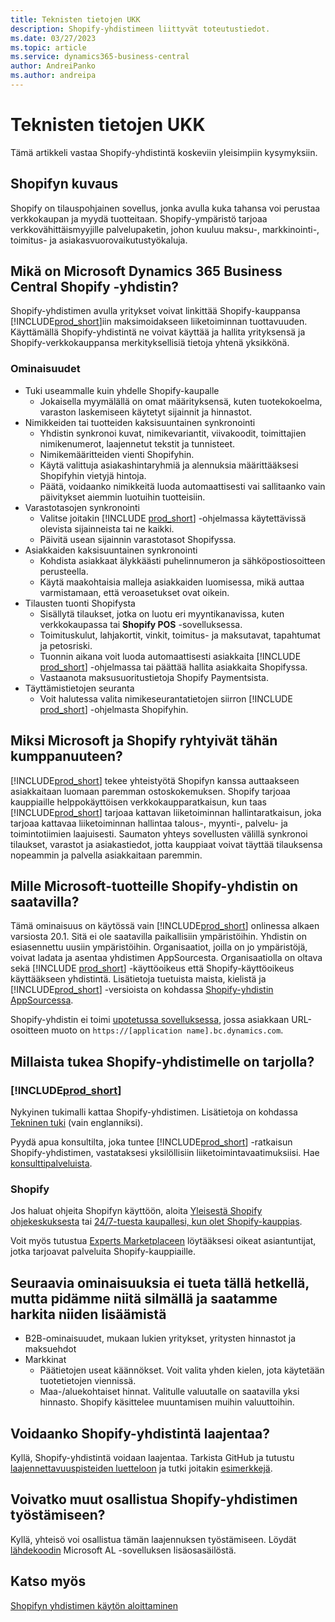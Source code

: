 ```yaml
---
title: Teknisten tietojen UKK
description: Shopify-yhdistimeen liittyvät toteutustiedot.
ms.date: 03/27/2023
ms.topic: article
ms.service: dynamics365-business-central
author: AndreiPanko
ms.author: andreipa
---
```


# <a name="faq-for-technical-details"></a><a name="faq-for-technical-details"></a>Teknisten tietojen UKK

Tämä artikkeli vastaa Shopify-yhdistintä koskeviin yleisimpiin kysymyksiin.

## <a name="what-is-shopify"></a><a name="what-is-shopify"></a>Shopifyn kuvaus

Shopify on tilauspohjainen sovellus, jonka avulla kuka tahansa voi perustaa verkkokaupan ja myydä tuotteitaan. Shopify-ympäristö tarjoaa verkkovähittäismyyjille palvelupaketin, johon kuuluu maksu-, markkinointi-, toimitus- ja asiakasvuorovaikutustyökaluja.

## <a name="what-is-the-microsoft-dynamics-365-business-central-shopify-connector"></a><a name="what-is-the-microsoft-dynamics-365-business-central-shopify-connector"></a>Mikä on Microsoft Dynamics 365 Business Central Shopify -yhdistin?

Shopify-yhdistimen avulla yritykset voivat linkittää Shopify-kauppansa [!INCLUDE[prod_short](../includes/prod_short.md)]iin maksimoidakseen liiketoiminnan tuottavuuden. Käyttämällä Shopify-yhdistintä ne voivat käyttää ja hallita yrityksensä ja Shopify-verkkokauppansa merkityksellisiä tietoja yhtenä yksikkönä.

### <a name="capabilities"></a><a name="capabilities"></a>Ominaisuudet

- Tuki useammalle kuin yhdelle Shopify-kaupalle
  - Jokaisella myymälällä on omat määrityksensä, kuten tuotekokoelma, varaston laskemiseen käytetyt sijainnit ja hinnastot.  
- Nimikkeiden tai tuotteiden kaksisuuntainen synkronointi
  - Yhdistin synkronoi kuvat, nimikevariantit, viivakoodit, toimittajien nimikenumerot, laajennetut tekstit ja tunnisteet.  
  - Nimikemääritteiden vienti Shopifyhin.  
  - Käytä valittuja asiakashintaryhmiä ja alennuksia määrittääksesi Shopifyhin vietyjä hintoja.  
  - Päätä, voidaanko nimikkeitä luoda automaattisesti vai sallitaanko vain päivitykset aiemmin luotuihin tuotteisiin.  
- Varastotasojen synkronointi
  - Valitse joitakin [!INCLUDE [prod_short](../includes/prod_short.md)] -ohjelmassa käytettävissä olevista sijainneista tai ne kaikki.  
  - Päivitä usean sijainnin varastotasot Shopifyssa.  
- Asiakkaiden kaksisuuntainen synkronointi
  - Kohdista asiakkaat älykkäästi puhelinnumeron ja sähköpostiosoitteen perusteella.  
  - Käytä maakohtaisia malleja asiakkaiden luomisessa, mikä auttaa varmistamaan, että veroasetukset ovat oikein.  
- Tilausten tuonti Shopifysta
  - Sisällytä tilaukset, jotka on luotu eri myyntikanavissa, kuten verkkokaupassa tai **Shopify POS** -sovelluksessa.
  - Toimituskulut, lahjakortit, vinkit, toimitus- ja maksutavat, tapahtumat ja petosriski.  
  - Tuonnin aikana voit luoda automaattisesti asiakkaita [!INCLUDE [prod_short](../includes/prod_short.md)] -ohjelmassa tai päättää hallita asiakkaita Shopifyssa.  
  - Vastaanota maksusuoritustietoja Shopify Paymentsista.
- Täyttämistietojen seuranta
  - Voit halutessa valita nimikeseurantatietojen siirron [!INCLUDE [prod_short](../includes/prod_short.md)] -ohjelmasta Shopifyhin.  

## <a name="why-did-microsoft-and-shopify-form-this-partnership"></a><a name="why-did-microsoft-and-shopify-form-this-partnership"></a>Miksi Microsoft ja Shopify ryhtyivät tähän kumppanuuteen?

[!INCLUDE[prod_short](../includes/prod_long.md)] tekee yhteistyötä Shopifyn kanssa auttaakseen asiakkaitaan luomaan paremman ostoskokemuksen. Shopify tarjoaa kauppiaille helppokäyttöisen verkkokaupparatkaisun, kun taas [!INCLUDE[prod_short](../includes/prod_short.md)] tarjoaa kattavan liiketoiminnan hallintaratkaisun, joka tarjoaa kattavaa liiketoiminnan hallintaa talous-, myynti-, palvelu- ja toimintotiimien laajuisesti. Saumaton yhteys sovellusten välillä synkronoi tilaukset, varastot ja asiakastiedot, jotta kauppiaat voivat täyttää tilauksensa nopeammin ja palvella asiakkaitaan paremmin.

## <a name="which-microsoft-products-are-the-shopify-connector-available-for"></a><a name="which-microsoft-products-are-the-shopify-connector-available-for"></a>Mille Microsoft-tuotteille Shopify-yhdistin on saatavilla?

Tämä ominaisuus on käytössä vain [!INCLUDE[prod_short](../includes/prod_short.md)] onlinessa alkaen varsiosta 20.1. Sitä ei ole saatavilla paikallisiin ympäristöihin. Yhdistin on esiasennettu uusiin ympäristöihin. Organisaatiot, joilla on jo ympäristöjä, voivat ladata ja asentaa yhdistimen AppSourcesta. Organisaatiolla on oltava sekä [!INCLUDE [prod_short](../includes/prod_short.md)] -käyttöoikeus että Shopify-käyttöoikeus käyttääkseen yhdistintä. Lisätietoja tuetuista maista, kielistä ja [!INCLUDE[prod_short](../includes/prod_short.md)] -versioista on kohdassa [Shopify-yhdistin AppSourcessa](https://go.microsoft.com/fwlink/?linkid=2196238).

Shopify-yhdistin ei toimi [upotetussa sovelluksessa](/dynamics365/business-central/dev-itpro/deployment/embed-app-overview), jossa asiakkaan URL-osoitteen muoto on `https://[application name].bc.dynamics.com`.

## <a name="what-support-is-offered-for-the-shopify-connector"></a><a name="what-support-is-offered-for-the-shopify-connector"></a>Millaista tukea Shopify-yhdistimelle on tarjolla?

### [!INCLUDE[prod_short](../includes/prod_short.md)]

Nykyinen tukimalli kattaa Shopify-yhdistimen. Lisätietoja on kohdassa [Tekninen tuki](/dynamics365/business-central/dev-itpro/administration//manage-technical-support) (vain englanniksi).

Pyydä apua konsultilta, joka tuntee [!INCLUDE[prod_short](../includes/prod_short.md)] -ratkaisun Shopify-yhdistimen, vastataksesi yksilöllisiin liiketoimintavaatimuksiisi. Hae [konsulttipalveluista](https://aka.ms/BCShopifyConsultant).

### <a name="shopify"></a><a name="shopify"></a>Shopify

Jos haluat ohjeita Shopifyn käyttöön, aloita [Yleisestä Shopify ohjekeskuksesta](https://help.shopify.com/) tai [24/7-tuesta kaupallesi, kun olet Shopify-kauppias](https://help.shopify.com/questions#/).

Voit myös tutustua [Experts Marketplaceen](https://experts.shopify.com/) löytääksesi oikeat asiantuntijat, jotka tarjoavat palveluita Shopify-kauppiaille.

## <a name="currently-unsupported-features-however-were-tracking-them-and-may-consider-adding-them"></a><a name="currently-unsupported-features-however-were-tracking-them-and-may-consider-adding-them"></a>Seuraavia ominaisuuksia ei tueta tällä hetkellä, mutta pidämme niitä silmällä ja saatamme harkita niiden lisäämistä

- B2B-ominaisuudet, mukaan lukien yritykset, yritysten hinnastot ja maksuehdot
- Markkinat
  - Päätietojen useat käännökset. Voit valita yhden kielen, jota käytetään tuotetietojen viennissä.
  - Maa-/aluekohtaiset hinnat. Valitulle valuutalle on saatavilla yksi hinnasto. Shopify käsittelee muuntamisen muihin valuuttoihin.

## <a name="is-the-shopify-connector-extensible"></a><a name="is-the-shopify-connector-extensible"></a>Voidaanko Shopify-yhdistintä laajentaa?

Kyllä, Shopify-yhdistintä voidaan laajentaa. Tarkista GitHub ja tutustu [laajennettavuuspisteiden luetteloon](https://github.com/microsoft/ALAppExtensions/tree/main/Apps/W1/Shopify) ja tutki joitakin [esimerkkejä](https://github.com/microsoft/ALAppExtensions/blob/main/Apps/W1/Shopify/extensibility_examples.md).

## <a name="is-the-shopify-connector-open-for-contribution"></a><a name="is-the-shopify-connector-open-for-contribution"></a>Voivatko muut osallistua Shopify-yhdistimen työstämiseen?

Kyllä, yhteisö voi osallistua tämän laajennuksen työstämiseen. Löydät [lähdekoodin](https://github.com/microsoft/ALAppExtensions/tree/main/Apps/W1/Shopify) Microsoft AL -sovelluksen lisäosasäilöstä.

## <a name="see-also"></a><a name="see-also"></a>Katso myös

[Shopifyn yhdistimen käytön aloittaminen](get-started.md)  
